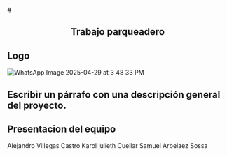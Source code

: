#<h2 align="center">Trabajo parqueadero</h2>

## Logo
![WhatsApp Image 2025-04-29 at 3 48 33 PM](https://github.com/user-attachments/assets/188cb7c2-751d-407d-a6ec-6def5eb5185c)





## Escribir un párrafo con una descripción general del proyecto.
## Presentacion del equipo
Alejandro Villegas Castro           Karol julieth Cuellar                      Samuel Arbelaez Sossa
